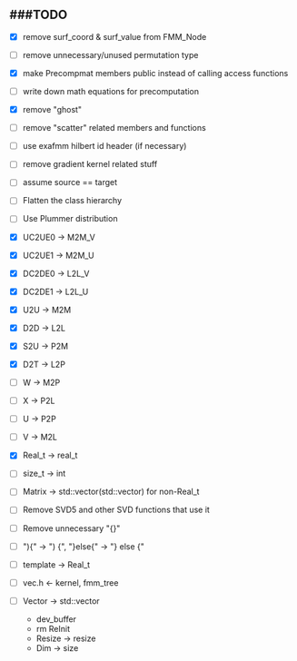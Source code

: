 ###TODO
-------------
- [x] remove surf_coord & surf_value from FMM_Node
- [ ] remove unnecessary/unused permutation type
- [x] make Precompmat members public instead of calling access functions
- [ ] write down math equations for precomputation
- [x] remove "ghost"
- [ ] remove "scatter" related members and functions
- [ ] use exafmm hilbert id header (if necessary)
- [ ] remove gradient kernel related stuff
- [ ] assume source == target
- [ ] Flatten the class hierarchy
- [ ] Use Plummer distribution

- [x] UC2UE0 -> M2M_V
- [x] UC2UE1 -> M2M_U
- [x] DC2DE0 -> L2L_V
- [x] DC2DE1 -> L2L_U
- [x] U2U -> M2M
- [x] D2D -> L2L
- [x] S2U -> P2M
- [x] D2T -> L2P
- [ ] W -> M2P
- [ ] X -> P2L
- [ ] U -> P2P
- [ ] V -> M2L
- [x] Real_t -> real_t
- [ ] size_t -> int
- [ ] Matrix -> std::vector(std::vector) for non-Real_t
- [ ] Remove SVD5 and other SVD functions that use it
- [ ] Remove unnecessary "{}"
- [ ] "){" -> ") {", "}else{" -> "} else {"
- [ ] template -> Real_t
- [ ] vec.h <- kernel, fmm_tree
- [ ] Vector -> std::vector
  - dev_buffer
  - rm ReInit
  - Resize -> resize
  - Dim -> size

